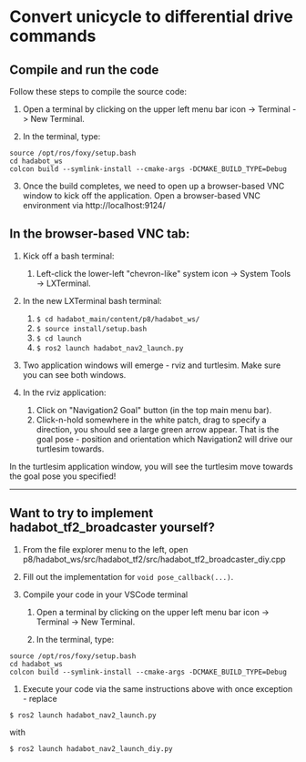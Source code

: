 # Convert unicycle to differential drive commands

## Compile and run the code

Follow these steps to compile the source code:

1. Open a terminal by clicking on the upper left menu bar icon -> Terminal -> New Terminal.

1. In the terminal, type: 

```
source /opt/ros/foxy/setup.bash
cd hadabot_ws
colcon build --symlink-install --cmake-args -DCMAKE_BUILD_TYPE=Debug
```

3. Once the build completes, we need to open up a browser-based VNC window to kick off the application. Open a browser-based VNC environment via http://localhost:9124/

## In the __browser-based VNC__ tab:

1. Kick off a bash terminal:
    1. Left-click the lower-left "chevron-like" system icon -> System Tools -> LXTerminal.

1. In the new LXTerminal bash terminal:
    1. `$ cd hadabot_main/content/p8/hadabot_ws/`
    1. `$ source install/setup.bash`
    1. `$ cd launch`
    1. `$ ros2 launch hadabot_nav2_launch.py`

1. Two application windows will emerge - rviz and turtlesim. Make sure you can see both windows.

1. In the rviz application:
    1. Click on "Navigation2 Goal" button (in the top main menu bar).
    1. Click-n-hold somewhere in the white patch, drag to specify a direction, you should see a large green arrow appear. That is the goal pose - position and orientation which Navigation2 will drive our turtlesim towards.

In the turtlesim application window, you will see the turtlesim move towards the goal pose you specified!

------

## Want to try to implement hadabot_tf2_broadcaster yourself? 

1. From the file explorer menu to the left, open p8/hadabot_ws/src/hadabot_tf2/src/hadabot_tf2_broadcaster_diy.cpp 

1. Fill out the implementation for `void pose_callback(...)`.

1. Compile your code in your VSCode terminal

     1. Open a terminal by clicking on the upper left menu bar icon -> Terminal -> New Terminal.

     1. In the terminal, type: 

```
source /opt/ros/foxy/setup.bash
cd hadabot_ws
colcon build --symlink-install --cmake-args -DCMAKE_BUILD_TYPE=Debug
```

1. Execute your code via the same instructions above with once exception - replace 

```
$ ros2 launch hadabot_nav2_launch.py
``` 

with 

```
$ ros2 launch hadabot_nav2_launch_diy.py
```
